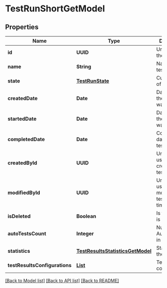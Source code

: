 # TestRunShortGetModel
## Properties

| Name | Type | Description | Notes |
|------------ | ------------- | ------------- | -------------|
| **id** | **UUID** | Unique ID of the test run | [default to null] |
| **name** | **String** | Name of the test run | [default to null] |
| **state** | [**TestRunState**](TestRunState.md) | Current state of the test run | [default to null] |
| **createdDate** | **Date** | Date when the test run was created | [default to null] |
| **startedDate** | **Date** | Date when the test run was started | [optional] [default to null] |
| **completedDate** | **Date** | Completion date of the test run | [optional] [default to null] |
| **createdById** | **UUID** | Unique ID of user who created the test run | [default to null] |
| **modifiedById** | **UUID** | Unique ID of user who modified the test run last time | [optional] [default to null] |
| **isDeleted** | **Boolean** | Is the test run is deleted | [default to null] |
| **autoTestsCount** | **Integer** | Number of AutoTests run in the test run | [default to null] |
| **statistics** | [**TestResultsStatisticsGetModel**](TestResultsStatisticsGetModel.md) | Statistics of the test run | [default to null] |
| **testResultsConfigurations** | [**List**](ConfigurationShortModel.md) | Test results configurations | [default to null] |

[[Back to Model list]](../README.md#documentation-for-models) [[Back to API list]](../README.md#documentation-for-api-endpoints) [[Back to README]](../README.md)

